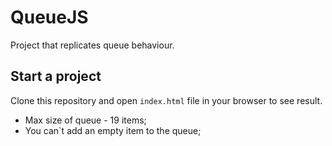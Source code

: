 # QueueJS
Project that replicates queue behaviour.
## Start a project
 Clone this repository and open `index.html` file in your browser to see result.
 - Max size of queue - 19 items;
 - You can`t add an empty item to the queue;